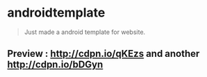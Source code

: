 # androidtemplate

> Just made a android template for website.    

## Preview : http://cdpn.io/qKEzs and another http://cdpn.io/bDGyn
